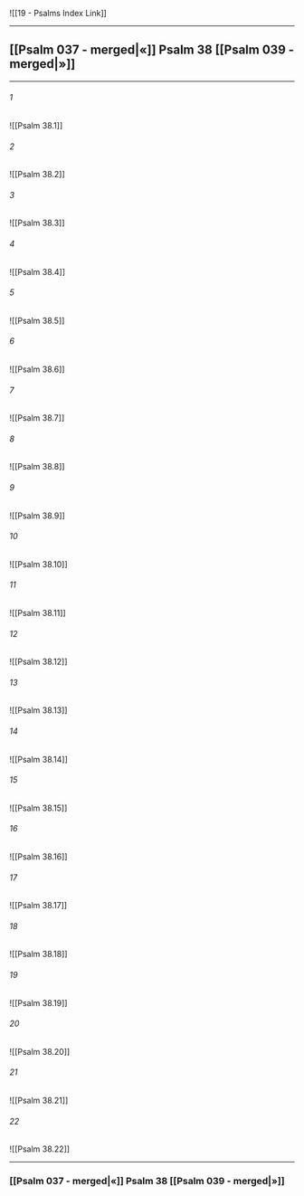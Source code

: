 ![[19 - Psalms Index Link]]

---
##  [[Psalm 037 - merged|«]] Psalm 38 [[Psalm 039 - merged|»]]

---

###### 1
![[Psalm 38.1]] 

###### 2
![[Psalm 38.2]] 

###### 3
![[Psalm 38.3]] 

###### 4
![[Psalm 38.4]]

###### 5 
![[Psalm 38.5]] 

###### 6
![[Psalm 38.6]] 

###### 7
![[Psalm 38.7]] 

###### 8
![[Psalm 38.8]] 

###### 9
![[Psalm 38.9]] 

###### 10
![[Psalm 38.10]] 

###### 11
![[Psalm 38.11]] 

###### 12
![[Psalm 38.12]]

###### 13
![[Psalm 38.13]] 

###### 14
![[Psalm 38.14]] 

###### 15
![[Psalm 38.15]]

###### 16
![[Psalm 38.16]] 

###### 17
![[Psalm 38.17]]

###### 18
![[Psalm 38.18]] 

###### 19
![[Psalm 38.19]] 

###### 20
![[Psalm 38.20]]

###### 21
![[Psalm 38.21]] 

###### 22
![[Psalm 38.22]] 


---
###  [[Psalm 037 - merged|«]] Psalm 38 [[Psalm 039 - merged|»]]